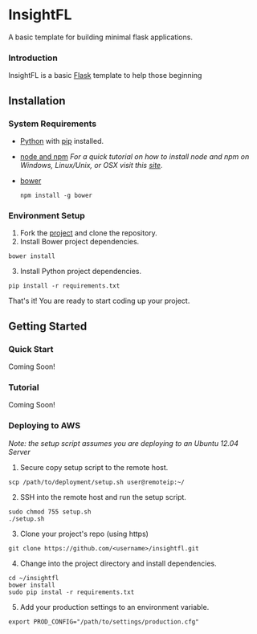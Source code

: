 # InsightFL
A basic template for building minimal flask applications.

### Introduction
InsightFL is a basic [Flask](http://flask.pocoo.org/) template to help those beginning

## Installation
### System Requirements
* [Python](https://www.python.org/downloads/) with [pip](http://pip.readthedocs.org/en/latest/installing.html) installed.
* [node and npm](https://gist.github.com/isaacs/579814)
  *For a quick tutorial on how to install node and npm on Windows, Linux/Unix, or OSX visit this
   [site](http://www.joyent.com/blog/installing-node-and-npm/).*
* [bower](http://bower.io)

    ```
    npm install -g bower
    ```
### Environment Setup
1. Fork the [project](https://github.com/stormpython/insightfl/fork) and clone the repository.
2. Install Bower project dependencies.

  ```
  bower install
  ```

3. Install Python project dependencies.

  ```
  pip install -r requirements.txt
  ```

That's it! You are ready to start coding up your project.

## Getting Started
### Quick Start
Coming Soon!

### Tutorial
Coming Soon!

### Deploying to AWS
*Note: the setup script assumes you are deploying to an Ubuntu 12.04 Server*

1. Secure copy setup script to the remote host.

  ```
  scp /path/to/deployment/setup.sh user@remoteip:~/
  ```

2. SSH into the remote host and run the setup script.

  ```
  sudo chmod 755 setup.sh
  ./setup.sh
  ```

3. Clone your project's repo (using https)

  ```
  git clone https://github.com/<username>/insightfl.git
  ```

4. Change into the project directory and install dependencies.

  ```
  cd ~/insightfl
  bower install
  sudo pip instal -r requirements.txt
  ```

5. Add your production settings to an environment variable.

  ```
  export PROD_CONFIG="/path/to/settings/production.cfg"
  ```

